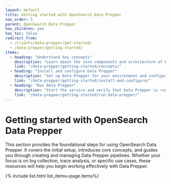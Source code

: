 ```yaml
---
layout: default
title: Getting started with OpenSearch Data Prepper
nav_order: 5
parent: OpenSearch Data Prepper 
has_children: yes
has_toc: false
redirect_from:
  - /clients/data-prepper/get-started/
  - /data-prepper/getting-started/
items:
  - heading: "Understand key concepts"
    description: "Learn about the core components and architecture of Data Prepper."
    link: "/data-prepper/getting-started/concepts/"
  - heading: "Install and configure Data Prepper"
    description: "Set up Data Prepper for your environment and configure basic settings."
    link: "/data-prepper/getting-started/install-and-configure/"
  - heading: "Run Data Prepper"
    description: "Start the service and verify that Data Prepper is running correctly."
    link: "/data-prepper/getting-started/run-data-prepper/"
---
```


# Getting started with OpenSearch Data Prepper

This section provides the foundational steps for using OpenSearch Data Prepper. It covers the initial setup, introduces core concepts, and guides you through creating and managing Data Prepper pipelines. Whether your focus is on log collection, trace analysis, or specific use cases, these resources will help you begin working effectively with Data Prepper.

{% include list.html list_items=page.items%}

